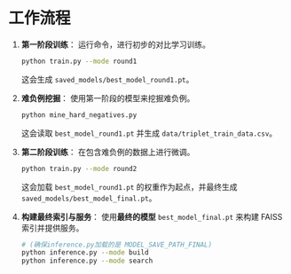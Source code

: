 # 工作流程

1.  **第一阶段训练**：
    运行命令，进行初步的对比学习训练。
    ```bash
    python train.py --mode round1
    ```
    这会生成 `saved_models/best_model_round1.pt`。

2.  **难负例挖掘**：
    使用第一阶段的模型来挖掘难负例。
    ```bash
    python mine_hard_negatives.py
    ```
    这会读取 `best_model_round1.pt` 并生成 `data/triplet_train_data.csv`。

3.  **第二阶段训练**：
    在包含难负例的数据上进行微调。
    ```bash
    python train.py --mode round2
    ```
    这会加载 `best_model_round1.pt` 的权重作为起点，并最终生成 `saved_models/best_model_final.pt`。

4.  **构建最终索引与服务**：
    使用**最终的模型** `best_model_final.pt` 来构建 FAISS 索引并提供服务。
    ```bash
    # (确保inference.py加载的是 MODEL_SAVE_PATH_FINAL)
    python inference.py --mode build
    python inference.py --mode search
    ```